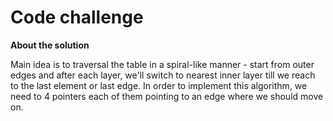 # Code challenge

**About the solution**

Main idea is to traversal the table in a spiral-like manner - start from outer edges and after each layer, we'll switch to nearest inner layer till we reach to the last element or last edge. In order to implement this algorithm, we need to 4 pointers each of them pointing to an edge where we should move on.
